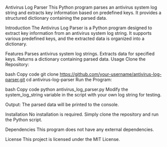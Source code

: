 Antivirus Log Parser
This Python program parses an antivirus system log string and extracts key information based on predefined keys. It provides a structured dictionary containing the parsed data.

Introduction
The Antivirus Log Parser is a Python program designed to extract key information from an antivirus system log string. It supports various predefined keys, and the extracted data is organized into a dictionary.

Features
Parses antivirus system log strings.
Extracts data for specified keys.
Returns a dictionary containing parsed data.
Usage
Clone the Repository:

bash
Copy code
git clone https://github.com/your-username/antivirus-log-parser.git
cd antivirus-log-parser
Run the Program:

bash
Copy code
python antivirus_log_parser.py
Modify the system_log_string variable in the script with your own log string for testing.

Output:
The parsed data will be printed to the console.

Installation
No installation is required. Simply clone the repository and run the Python script.

Dependencies
This program does not have any external dependencies.

License
This project is licensed under the MIT License.


